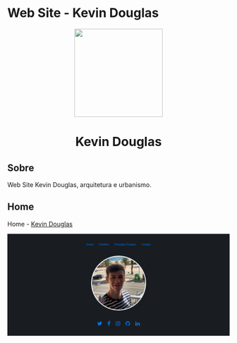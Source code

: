 # Web Site - Kevin Douglas

<div align="center">
  <img height="200" width="200" src="./assets/img/kevin.png" align="center"></img>
</div>

<h1 align="center"> <strong> Kevin Douglas </strong> </h1>

## Sobre
Web Site Kevin Douglas, arquitetura e urbanismo.

## Home
Home - [Kevin Douglas](https://kdarquitetura.com.br/)

<img align="center" src="./assets/img/tela-home.png"></img>